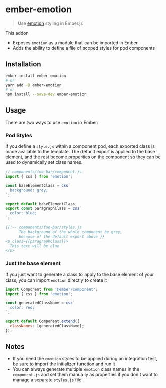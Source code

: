 # ember-emotion

> Use [emotion][emotion] styling in Ember.js

This addon

- Exposes `emotion` as a module that can be imported in Ember
- Adds the ability to define a file of scoped styles for pod components

## Installation

```bash
ember install ember-emotion
# or
yarn add -D ember-emotion
# or
npm install --save-dev ember-emotion
```

## Usage

There are two ways to use `emotion` in Ember:

### Pod Styles

If you define a `style.js` within a component pod, each exported class is made available to the template. The default export is applied to the base element, and the rest become properties on the component so they can be used to dynamically set class names.

```javascript
// components/foo-bar/component.js
import { css } from 'emotion';

const baseElementClass = css`
  background: grey;
`;

export default baseElementClass;
export const paragraphClass = css`
  color: blue;
`;
```

```hbs
{{!-- components/foo-bar/styles.js
      The background of the whole component be grey,
      because of the default export above }}
<p class={{paragraphClass}}>
  This text will be blue
</p>
```

### Just the base element

If you just want to generate a class to apply to the base element of your class, you can import `emotion` directly to create it

```javascript
import Component from '@ember/component';
import { css } from 'emotion';

const generatedClassName = css`
  color: red;
`;

export default Component.extend({
  classNames: [generatedClassName];
});
```

## Notes

- If you need the `emotion` styles to be applied during an integration test, be sure to import the initializer function and run it
- You can always generate multiple `emotion` class names in the `component.js` and set them manually as properties if you don't want to manage a separate `styles.js` file

[emotion]: https://github.com/emotion-js/emotion
